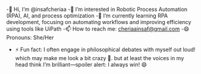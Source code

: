-👋 Hi, I’m @insafcheriaa
-👀 I’m interested in Robotic Process Automation (RPA), AI, and process optimization
-🌱 I’m currently learning RPA development, focusing on automating workflows and improving efficiency using tools like UiPath
-📫 How to reach me: cheriaainsaf@gmail.com
-😄 Pronouns: She/Her
- ⚡ Fun fact: I often engage in philosophical debates with myself out loud! which may make me look a bit crazy 🤪.
  but at least the voices in my head think I’m brilliant—spoiler alert: I always win! 😄

<!---
insafcheriaa/insafcheriaa is a ✨ special ✨ repository because its `README.md` (this file) appears on your GitHub profile.
You can click the Preview link to take a look at your changes.
--->
